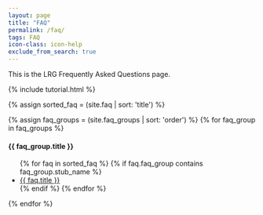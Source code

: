 ```yaml
---
layout: page
title: "FAQ"
permalink: /faq/
tags: FAQ
icon-class: icon-help
exclude_from_search: true
---
```


This is the LRG Frequently Asked Questions page.

{% include tutorial.html %}

{% assign sorted_faq = (site.faq | sort: 'title') %}

{% assign faq_groups = (site.faq_groups | sort: 'order') %}
{% for faq_group in faq_groups %}
<h4>{{ faq_group.title }}</h4>
<ul>
  {% for faq in sorted_faq %}
    {% if faq.faq_group contains faq_group.stub_name %}
  <li><a href="{{ faq.url }}">{{ faq.title }}</a></li>
    {% endif %}
  {% endfor %}
</ul>  
{% endfor %}